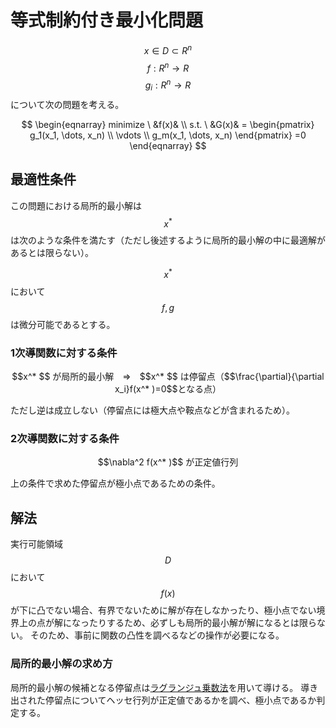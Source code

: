 # 等式制約付き最小化問題

$$x \in D \subset R^n$$
$$f:R^n \rightarrow R$$
$$g_i:R^n \rightarrow R$$
について次の問題を考える。

$$
\begin{eqnarray}
minimize \ &f(x)& \\
s.t. \ &G(x)& =
\begin{pmatrix}
  g_1(x_1, \dots, x_n) \\
  \vdots \\
  g_m(x_1, \dots, x_n)
\end{pmatrix}
=0
\end{eqnarray}
$$

## 最適性条件

この問題における局所的最小解は $$x^* $$ は次のような条件を満たす（ただし後述するように局所的最小解の中に最適解があるとは限らない）。

$$x^* $$ において $$f,g$$ は微分可能であるとする。

### 1次導関数に対する条件

<center>
$$x^* $$ が局所的最小解　⇒　$$x^* $$ は停留点（$$\frac{\partial}{\partial x_i}f(x^* )=0$$となる点）
</center>

ただし逆は成立しない（停留点には極大点や鞍点などが含まれるため）。

### 2次導関数に対する条件

<center>
$$\nabla^2 f(x^* )$$ が正定値行列
</center>

上の条件で求めた停留点が極小点であるための条件。

## 解法

実行可能領域$$D$$において$$f(x)$$が下に凸でない場合、有界でないために解が存在しなかったり、極小点でない境界上の点が解になったりするため、必ずしも局所的最小解が解になるとは限らない。
そのため、事前に関数の凸性を調べるなどの操作が必要になる。

### 局所的最小解の求め方

局所的最小解の候補となる停留点は[ラグランジュ乗数法](../../mathematics/analysis/lagrange_multiplier.md)を用いて導ける。
導き出された停留点についてヘッセ行列が正定値であるかを調べ、極小点であるか判定する。
